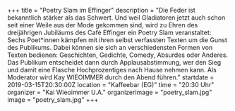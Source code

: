 +++
title = "Poetry Slam im Effinger"
description = "Die Feder ist bekanntlich stärker als das Schwert. Und weil Gladiatoren jetzt auch schon seit einer Weile aus der Mode gekommen sind, wird zu Ehren des dreijährigen Jubiläums des Café Effinger ein Poetry Slam veranstaltet: Sechs Poet*innen kämpfen mit ihren selbst verfassten Texten um die Gunst des Publikums. Dabei können sie sich an verschiedensten Formen von Texten bedienen: Geschichten, Gedichte, Comedy, Absurdes oder Anderes. Das Publikum entscheidet dann durch Applausabstimmung, wer den Sieg und damit eine Flasche Hochprozentiges nach Hause nehmen kann. Als Moderator wird Kay WIEOIMMER durch den Abend führen."
startdate = 2019-03-15T20:30:00Z
location = "Kaffeebar  (EG)"
time = "20:30 Uhr"
organizer = "Kai Wieoimmer U.A."
organizerimage = "poetry_slam.jpg"
image = "poetry_slam.jpg"
+++  
